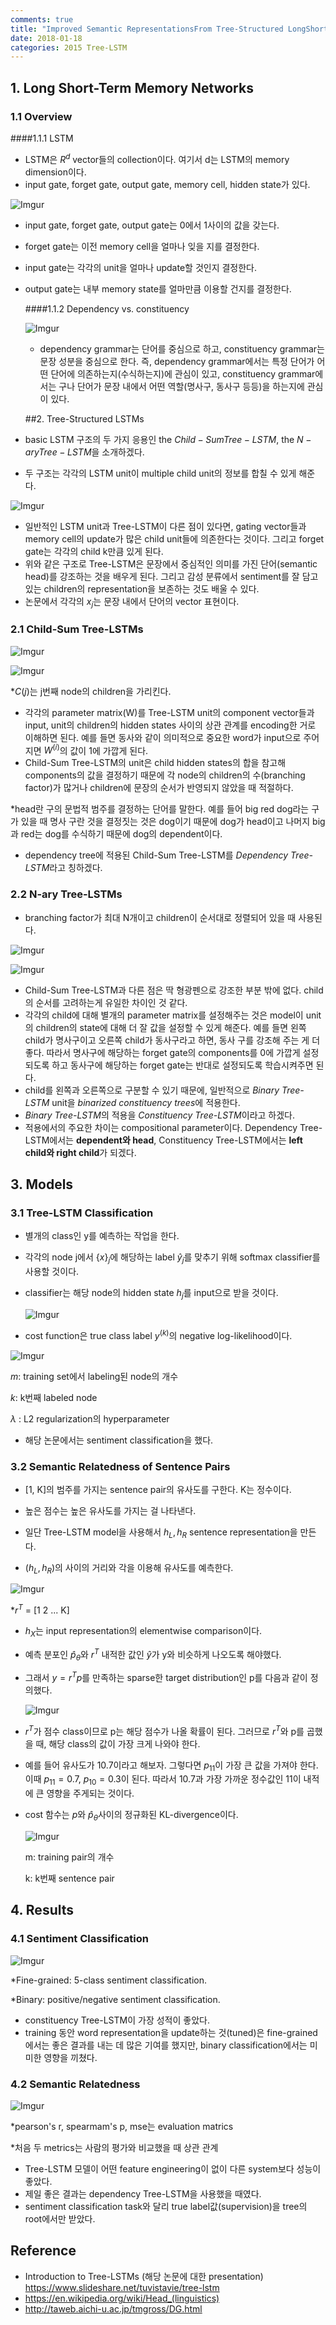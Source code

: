 ```yaml
---
comments: true
title: "Improved Semantic RepresentationsFrom Tree-Structured LongShort-TermMemory Networks Review"
date: 2018-01-18
categories: 2015 Tree-LSTM 
---
```

## 1. Long Short-Term Memory Networks

### 1.1 Overview

####1.1.1 LSTM

- LSTM은 $R^d$ vector들의 collection이다. 여기서 d는 LSTM의 memory dimension이다. 
- input gate, forget gate, output gate, memory cell, hidden state가 있다.

![Imgur](https://i.imgur.com/kfQHehd.png)

- input gate, forget gate, output gate는 0에서 1사이의 값을 갖는다. 

- forget gate는 이전 memory cell을 얼마나 잊을 지를 결정한다.

- input gate는 각각의 unit을 얼마나 update할 것인지 결정한다.

- output gate는 내부 memory state를 얼마만큼 이용할 건지를 결정한다.

  ####1.1.2 Dependency vs. constituency

  ![Imgur](https://i.imgur.com/ArbjJng.png)

  - dependency grammar는 단어를 중심으로 하고, constituency grammar는 문장 성분을 중심으로 한다.  즉, dependency grammar에서는 특정 단어가 어떤 단어에 의존하는지(수식하는지)에 관심이 있고, constituency grammar에서는 구나 단어가 문장 내에서 어떤 역할(명사구, 동사구 등등)을 하는지에 관심이 있다.

  ##2. Tree-Structured LSTMs

- basic LSTM 구조의 두 가지 응용인 the $Child-Sum Tree-LSTM$, the $N-ary Tree-LSTM$을 소개하겠다.

- 두 구조는 각각의 LSTM unit이 multiple child unit의 정보를 합칠 수 있게 해준다.

![Imgur](https://i.imgur.com/JlZjXmJ.png)

- 일반적인 LSTM unit과 Tree-LSTM이 다른 점이 있다면, gating vector들과 memory cell의 update가 많은 child unit들에 의존한다는 것이다. 그리고 forget gate는 각각의 child k만큼 있게 된다. 
- 위와 같은 구조로 Tree-LSTM은 문장에서 중심적인 의미를 가진 단어(semantic head)를 강조하는 것을 배우게 된다. 그리고 감성 분류에서 sentiment를 잘 담고 있는 children의 representation을 보존하는 것도 배울 수 있다.
- 논문에서 각각의 $x_j$는 문장 내에서 단어의 vector 표현이다.

### 2.1 Child-Sum Tree-LSTMs

![Imgur](https://i.imgur.com/wEykU51.jpg)

![Imgur](https://i.imgur.com/tecqQ7n.png)

*$C(j)$는 j번째 node의 children을 가리킨다.

- 각각의 parameter matrix(W)를 Tree-LSTM unit의 component vector들과 input, unit의 children의 hidden states 사이의 상관 관계를 encoding한 거로 이해하면 된다. 예를 들면 동사와 같이 의미적으로 중요한 word가 input으로 주어지면 $W^{(i)}$의 값이 1에 가깝게 된다.
- Child-Sum Tree-LSTM의 unit은 child hidden states의 합을 참고해 components의 값을 결정하기 때문에 각 node의 children의 수(branching factor)가 많거나 children에 문장의 순서가 반영되지 않았을 때 적절하다.

*head란 구의 문법적 범주를 결정하는 단어를 말한다. 예를 들어 big red dog라는 구가 있을 때 명사 구란 것을 결정짓는 것은 dog이기 때문에 dog가 head이고 나머지 big과 red는 dog를 수식하기 때문에 dog의 dependent이다.

- dependency tree에 적용된 Child-Sum Tree-LSTM를 *Dependency Tree-LSTM*라고 칭하겠다.

### 2.2 N-ary Tree-LSTMs

- branching factor가 최대 N개이고 children이 순서대로 정렬되어 있을 때 사용된다.

![Imgur](https://i.imgur.com/g2oGYtA.png)

![Imgur](https://i.imgur.com/GWZm0Kx.png)

- Child-Sum Tree-LSTM과 다른 점은 딱 형광펜으로 강조한 부분 밖에 없다. child의 순서를 고려하는게 유일한 차이인 것 같다.
- 각각의 child에 대해 별개의 parameter matrix를 설정해주는 것은 model이 unit의 children의 state에 대해 더 잘 값을 설정할 수 있게 해준다. 예를 들면 왼쪽 child가 명사구이고 오른쪽 child가 동사구라고 하면, 동사 구를 강조해 주는 게 더 좋다. 따라서 명사구에 해당하는 forget gate의 components를 0에 가깝게 설정되도록 하고 동사구에 해당하는 forget gate는 반대로 설정되도록 학습시켜주면 된다.
- child를 왼쪽과 오른쪽으로 구분할 수 있기 때문에, 일반적으로 *Binary Tree-LSTM* unit을 *binarized constituency trees*에 적용한다.
- *Binary Tree-LSTM*의 적용을 *Constituency Tree-LSTM*이라고 하겠다.
- 적용에서의 주요한 차이는 compositional parameter이다. Dependency Tree-LSTM에서는 **dependent와 head**, Constituency Tree-LSTM에서는 **left child와 right child**가 되겠다. 



## 3. Models

### 3.1 Tree-LSTM Classification

- 별개의 class인 y를 예측하는 작업을 한다.

- 각각의 node j에서  $\{x\}_j$에 해당하는 label $\hat y_j$를 맞추기 위해 softmax classifier를 사용할 것이다.

- classifier는 해당 node의 hidden state $h_j$를 input으로 받을 것이다.

   ![Imgur](https://i.imgur.com/tqCe5e1.png)

- cost function은 true class label $y^{(k)}$의 negative log-likelihood이다.

![Imgur](https://i.imgur.com/Wrg2XsS.png)

$m$: training set에서 labeling된 node의 개수

$k$: k번째 labeled node

$\lambda$ :  L2 regularization의 hyperparameter

- 해당 논문에서는 sentiment classification을 했다.

### 3.2  Semantic Relatedness of Sentence Pairs

- [1, K]의 범주를 가지는 sentence pair의 유사도를 구한다. K는 정수이다.

- 높은 점수는 높은 유사도를 가지는 걸 나타낸다. 

- 일단 Tree-LSTM model을 사용해서 $h_L, h_R$ sentence representation을 만든다.

-  $(h_L, h_R)$의 사이의 거리와 각을 이용해 유사도를 예측한다.

  ![Imgur](https://i.imgur.com/90GzEK4.png)

*$r^T$ = [1 2 ... K]

- $h_X$는 input representation의 elementwise comparison이다.

- 예측 분포인 $\hat p_\theta$와 $r^T$ 내적한 값인 $\hat y$가 y와 비슷하게 나오도록 해야했다.

- 그래서 $y = r^Tp$를 만족하는 sparse한 target distribution인 p를 다음과 같이 정의했다.

  ![Imgur](https://i.imgur.com/GFWTaTK.png)

- $r^T$가 점수 class이므로 p는 해당 점수가 나올 확률이 된다. 그러므로 $r^T$와 p를 곱했을 때, 해당 class의 값이 가장 크게 나와야 한다.

- 예를 들어 유사도가 10.7이라고 해보자. 그렇다면 $p_{11}$이 가장 큰 값을 가져야 한다.  이때 $p_{11}= 0.7,$ $p_{10}= 0.3$이 된다. 따라서 10.7과 가장 가까운 정수값인 11이 내적에 큰 영향을 주게되는 것이다.

- cost 함수는 $p$와 $\hat p_\theta$사이의 정규화된 KL-divergence이다.

  ![Imgur](https://i.imgur.com/vgshbkv.png)

  m: training pair의 개수

  k: k번째 sentence pair 



## 4. Results

### 4.1 Sentiment Classification

![Imgur](https://i.imgur.com/afY2DDe.png)

*Fine-grained: 5-class sentiment classification. 

*Binary: positive/negative sentiment classification.

- constituency Tree-LSTM이 가장 성적이 좋았다.
- training 동안 word representation을 update하는 것(tuned)은 fine-grained에서는 좋은 결과를 내는 데 많은 기여를 했지만, binary classification에서는 미미한 영향을 끼쳤다.

### 4.2 Semantic Relatedness

![Imgur](https://i.imgur.com/60YE27H.png)

*pearson's r, spearmam's p, mse는 evaluation matrics

*처음 두 metrics는 사람의 평가와 비교했을 때 상관 관계

- Tree-LSTM 모델이 어떤 feature engineering이 없이 다른 system보다 성능이 좋았다.
- 제일 좋은 결과는 dependency Tree-LSTM을 사용했을 때였다.
- sentiment classification task와 달리 true label값(supervision)을 tree의 root에서만 받았다.



## Reference

- Introduction to Tree-LSTMs (해당 논문에 대한 presentation)                                                  https://www.slideshare.net/tuvistavie/tree-lstm
- https://en.wikipedia.org/wiki/Head_(linguistics)
- http://taweb.aichi-u.ac.jp/tmgross/DG.html

<script id="dsq-count-scr" src="//nlp-with-koding.disqus.com/count.js" async></script>
<script type="text/javascript" async src="https://cdn.mathjax.org/mathjax/latest/MathJax.js?config=TeX-MML-AM_CHTML"> </script>
